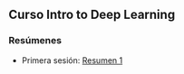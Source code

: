 ## Curso Intro to Deep Learning

### Resúmenes

* Primera sesión: [Resumen 1](https://scalixtro.github.io/MIT_Introtodeeplearning/Introtodeeplearning1.html)
